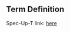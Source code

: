 ## Term Definition

Spec-Up-T link: <a href='https://weboftrust.github.io/WOT-terms/docs/glossary/ESSR'>here</a>
